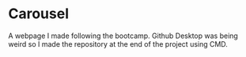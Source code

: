 # Carousel
A webpage I made following the bootcamp. Github Desktop was being weird so I made the repository at the end of the project using CMD.
